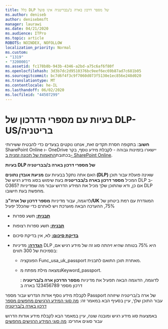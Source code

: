 ```yaml
---
title: כלל DLP של מספר דרכון בארה ב/בבריטניה אינו פועל
ms.author: deniseb
author: denisebmsft
manager: laurawi
ms.date: 04/21/2020
ms.audience: ITPro
ms.topic: article
ROBOTS: NOINDEX, NOFOLLOW
localization_priority: Normal
ms.custom:
- "1319"
- "3200001"
ms.assetid: fc178b8b-943b-4346-a2bd-a75c6af6f80f
ms.openlocfilehash: 3d3b7dc2d9510376bc9eef6ec69b87ad7c681b05
ms.sourcegitcommit: bc7d6f4f3c9f7060d073f5130e1ec856e248d020
ms.translationtype: MT
ms.contentlocale: he-IL
ms.lasthandoff: 06/02/2020
ms.locfileid: "44507299"
---
```

# <a name="problems-with-dlp---usuk-passport-numbers"></a>בעיות עם מספרי הדרכון של DLP-US/בריטניה

**חשוב**: בתקופה חסרת תקדים זאת, אנחנו נוקטים בצעדים כדי להבטיח ששירותי SharePoint Online ו- OneDrive יישארו בזמינות גבוהה - לקבלת מידע נוסף, בקר בכתובת[התאמות של תכונה זמנית ב- SharePoint Online](https://aka.ms/ODSPAdjustments).

**בעיות DLP של מספרי דרכון בארה ב/בבריטניה**

האם אתה נתקל בבעיות עם **מניעת אובדן נתונים (DLP)** שאינה פועלת עבור תוכן המכיל **מספר דרכון בארה ב/בבריטניה** בעת שימוש בסוג מידע רגיש של DLP ב-O365? אם כן, ודא שהתוכן שלך מכיל את המידע הדרוש עבור מה שמדיניות DLP מחפשת בעת חישובו.
  
לדוגמה, עבור מדיניות **מספר דרכון של ארה"ב/UK** המוגדרת עם רמת ביטחון של 75%, ההערכה הבאה מוערכת ויש לאתרם כדי שהכלל יפעיל
  
- [**תבנית:**](https://docs.microsoft.com/microsoft-365/compliance/sensitive-information-type-entity-definitions#format-77) תשע ספרות

- [**תבנית:**](https://docs.microsoft.com/microsoft-365/compliance/sensitive-information-type-entity-definitions#pattern-77) תשע ספרות רצופות

- [**בדיקת סיכום:**](https://docs.microsoft.com/microsoft-365/compliance/sensitive-information-type-entity-definitions#checksum-76) לא, אין בדיקת סיכום

- [**הגדרה:**](https://docs.microsoft.com/microsoft-365/compliance/sensitive-information-type-entity-definitions#definition-77) מדיניות DLP היא 75% בטוחה שהיא זיהתה סוג זה של מידע רגיש אם, בסמיכות של 300 תווים:

  - הפונקציה Func_usa_uk_passport מאתרת תוכן התואם לתבנית.

  - נמצאה מילת מפתח מKeyword_passport.

    לדוגמה, הדוגמה הבאה תפעיל את מדיניות **מספר הדרכון ארה ב/בריטניה** : דרכון מספר 123456789 בארה ב

לקבלת מידע נוסף אודות הנדרש עבור מספר Passport של ארה ב/בריטניה שיזוהה עבור התוכן שלך, עיין בסעיף הבא במאמר זה: [מה סוגי המידע הרגישים מחפשים מספר דרכון בארה ב/בריטניה](https://docs.microsoft.com/microsoft-365/compliance/sensitive-information-type-entity-definitions#us--uk-passport-number)
  
באמצעות סוג מידע רגיש ומובנה שונה, עיין במאמר הבא לקבלת מידע אודות הדרוש עבור סוגים אחרים: [מה סוגי המידע הרגישים מחפשים](https://docs.microsoft.com/microsoft-365/compliance/sensitive-information-type-entity-definitions)
  